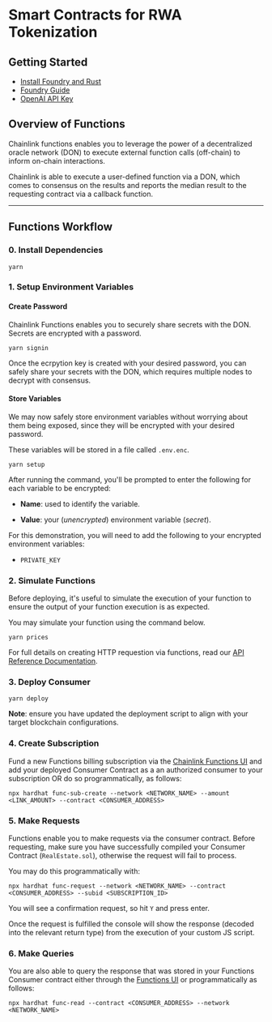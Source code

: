 # Smart Contracts for RWA Tokenization

## Getting Started
- [Install Foundry and Rust](/docs/INSTALL.md)
- [Foundry Guide](/docs/FOUNDRY.md)
- [OpenAI API Key](https://platform.openai.com/api-keys)

## Overview of Functions
Chainlink functions enables you to leverage the power of a decentralized oracle network (DON) to execute external function calls (off-chain) to inform on-chain interactions.

Chainlink is able to execute a user-defined function via a DON, which comes to consensus on the results and reports the median result to the requesting contract via a callback function.

---

## Functions Workflow

### 0. Install Dependencies
```
yarn
```

### 1. Setup Environment Variables

#### Create Password
Chainlink Functions enables you to securely share secrets with the DON. Secrets are encrypted with a password.
```
yarn signin
```
Once the ecrpytion key is created with your desired password, you can safely share your secrets with the DON, which requires multiple nodes to decrypt with consensus.

#### Store Variables

We may now safely store environment variables without worrying about them being exposed, since they will be encrypted with your desired password. 

These variables will be stored in a file called `.env.enc`.

```
yarn setup
```
After running the command, you'll be prompted to enter the following for each variable to be encrypted:

- **Name**: used to identify the variable.

- **Value**: your (*unencrypted*) environment variable (*secret*).

For this demonstration, you will need to add the following to your encrypted environment variables:
- `PRIVATE_KEY`

### 2. Simulate Functions
Before deploying, it's useful to simulate the execution of your function to ensure the output of your function execution is as expected.

You may simulate your function using the command below.

```
yarn prices
```

For full details on creating HTTP requestion via functions, read our [API Reference Documentation](https://docs.chain.link/chainlink-functions/api-reference/javascript-source).

### 3. Deploy Consumer

```
yarn deploy
```

**Note**: ensure you have updated the deployment script to align with your target blockchain configurations.

### 4. Create Subscription
Fund a new Functions billing subscription via the [Chainlink Functions UI](https://functions.chain.link/) and add your deployed Consumer Contract as a an authorized consumer to your subscription OR do so programmatically, as follows: <br />
```
npx hardhat func-sub-create --network <NETWORK_NAME> --amount <LINK_AMOUNT> --contract <CONSUMER_ADDRESS>
```

### 5. Make Requests
Functions enable you to make requests via the consumer contract. Before requesting, make sure you have successfully compiled your Consumer Contract (`RealEstate.sol`), otherwise the request will fail to process.

You may do this programmatically with: <br/>
```
npx hardhat func-request --network <NETWORK_NAME> --contract <CONSUMER_ADDRESS> --subid <SUBSCRIPTION_ID>
```

You will see a confirmation request, so hit `Y` and press enter. 

Once the request is fulfilled the console will show the response (decoded into the relevant return type) from the execution of your custom JS script.

### 6. Make Queries
You are also able to query the response that was stored in your Functions Consumer contract either through the [Functions UI](https://functions.chain.link/) or programmatically as follows: <br/>
```
npx hardhat func-read --contract <CONSUMER_ADDRESS> --network <NETWORK_NAME>
```
